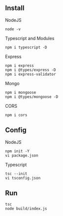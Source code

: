 ## Install

NodeJS

```
node -v
```

Typescript and Modules

```
npm i typescript -D
```

Express
```
npm i express
npm i @types/express -D
npm i express-validator
```

Mongo
```
npm i mongoose
npm i @types/mongoose -D
```

CORS
```
npm i cors
```


## Config

NodeJS

```
npm init -Y
vi package.json
```

Typescript

```
tsc --init
vi tsconfig.json
```

## Run

```
tsc
node build/index.js
```
